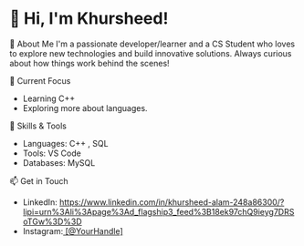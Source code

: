 # 👋 Hi, I'm Khursheed!
🚀 About Me
I'm a passionate developer/learner and a CS Student who loves to explore new technologies and build innovative solutions. Always curious about how things work behind the scenes!

🌱 Current Focus
- Learning C++
- Exploring more about languages.

💼 Skills & Tools
- Languages: C++ , SQL
- Tools: VS Code
- Databases: MySQL

 📫 Get in Touch
- LinkedIn: https://www.linkedin.com/in/khursheed-alam-248a86300/?lipi=urn%3Ali%3Apage%3Ad_flagship3_feed%3B18ek97chQ9ieyg7DRSoTGw%3D%3D
- Instagram:[ [@YourHandle]](https://www.instagram.com/8_khursheed/?hl=en)

